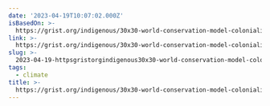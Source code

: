 ```yaml
---
date: '2023-04-19T10:07:02.000Z'
isBasedOn: >-
  https://grist.org/indigenous/30x30-world-conservation-model-colonialism-indigenous-peop/?twclid=26ns0lmqbzt44krclmk0ufk51w
link: >-
  https://grist.org/indigenous/30x30-world-conservation-model-colonialism-indigenous-peop/?twclid=26ns0lmqbzt44krclmk0ufk51w
slug: >-
  2023-04-19-httpsgristorgindigenous30x30-world-conservation-model-colonialism-indigenous-peoptwclid26ns0lmqbzt44krclmk0ufk51w
tags:
  - climate
title: >-
  https://grist.org/indigenous/30x30-world-conservation-model-colonialism-indigenous-peop/?twclid=26ns0lmqbzt44krclmk0ufk51w
---
```


